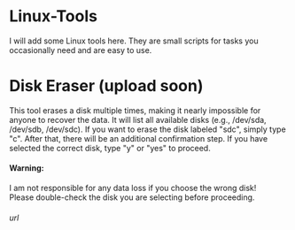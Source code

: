 # Linux-Tools
I will add some Linux tools here. They are small scripts for tasks you occasionally need and are easy to use.

# Disk Eraser (upload soon)
This tool erases a disk multiple times, making it nearly impossible for anyone to recover the data.
It will list all available disks (e.g., /dev/sda, /dev/sdb, /dev/sdc).
If you want to erase the disk labeled "sdc", simply type "c".
After that, there will be an additional confirmation step. If you have selected the correct disk, type "y" or "yes" to proceed.
#### Warning:
I am not responsible for any data loss if you choose the wrong disk!    
Please double-check the disk you are selecting before proceeding.
###### url
